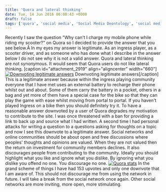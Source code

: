 ```yaml
---
title: 'Quora and lateral thinking'
date: Tue, 14 Jun 2016 06:00:43 +0000
draft: false
tags: ['quora', 'social media', 'Social Media Deontology', 'social media living room', 'social networking']
---
```


Recently I saw the question "Why can't I charge my mobile phone while riding my scooter?" on Quora so I decided to provide the answer that you see below.Â In my eyes my answer is legitimate. As an ingress player, as a scooter driver, and as someone who has done what I describe in the answer below I do not see why it is not a valid answer. Quora and lateral thinking are not synonymous. It would seem that Quora users do not like lateral thinking. \[caption id="attachment\_2919" align="aligncenter" width="660"\][![Downvoting legitimate answers](http://www.main-vision.com/richard/blog/wp-content/uploads/2016/06/Screen-Shot-2016-06-13-at-13.23.14-1024x504.png)](http://www.main-vision.com/richard/blog/wp-content/uploads/2016/06/Screen-Shot-2016-06-13-at-13.23.14.png) Downvoting legitimate answers\[/caption\] This is a legitimate answer because within the ingress playing community everyone that I have met uses an external battery to recharge their phone whilst out and about. Some of them carry the battery in a pocket, others in a bag and yet more of them have a special case for the bike so that they can play the game with ease whilst moving from portal to portal. If you haven't played Ingress on a bike then you should definitely try it. To have a reasonable answer downvoted by a user of Quora degrades my motivation to contribute to the site. I was once threatened with a ban for providing a link to back up and source what I had written. A second time I had personal attacks for writing a question to a questions asking for thoughts on a topic and now I see this downvote to a legitimate answer. Social networks and online communities should be about open and free discussions where peoples' thoughts and opinions are valued. When they are not valued then the return on investment for community members declines. It also discourages people from contributing to the community. Ideally you should highlight what you like and ignore what you dislike. By ignoring what you dislike you offend no one. You discourage no one. [![Quora stats](http://www.main-vision.com/richard/blog/wp-content/uploads/2016/06/Screen-Shot-2016-06-13-at-13.57.04-1024x607.png)](http://www.main-vision.com/richard/blog/wp-content/uploads/2016/06/Screen-Shot-2016-06-13-at-13.57.04.png) In the grand scheme of things I have had 153 upvotes and only one downvote that I am aware of. This should not discourage me from using the network in future. I will take a break from the social network once again. Other social networks are more inviting, more open, more stimulating.